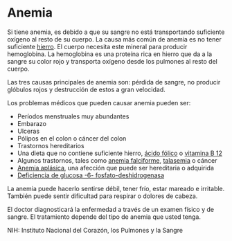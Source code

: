 Anemia
======


Si tiene anemia, es debido a que su sangre no está transportando suficiente oxígeno al resto de su cuerpo. La causa más común de anemia es no tener suficiente [hierro](https://medlineplus.gov/spanish/iron.html). El cuerpo necesita este mineral para producir hemoglobina. La hemoglobina es una proteína rica en hierro que da a la sangre su color rojo y transporta oxígeno desde los pulmones al resto del cuerpo. 


Las tres causas principales de anemia son: pérdida de sangre, no producir glóbulos rojos y destrucción de estos a gran velocidad. 


Los problemas médicos que pueden causar anemia pueden ser:

* Períodos menstruales muy abundantes
* Embarazo
* Ulceras
* Pólipos en el colon o cáncer del colon
* Trastornos hereditarios
* Una dieta que no contiene suficiente hierro, [ácido fólico](https://medlineplus.gov/spanish/folicacid.html) o [vitamina B 12](https://medlineplus.gov/spanish/bvitamins.html)
* Algunos trastornos, tales como [anemia falciforme](https://medlineplus.gov/spanish/anemia.html), [talasemia](https://medlineplus.gov/spanish/thalassemia.html) o cáncer
* [Anemia aplásica](https://medlineplus.gov/spanish/aplasticanemia.html), una afección que puede ser hereditaria o adquirida
* [Deficiencia de glucosa -6- fosfato-deshidrogenasa](https://medlineplus.gov/spanish/g6pddeficiency.html)


La anemia puede hacerlo sentirse débil, tener frío, estar mareado e irritable. También puede sentir dificultad para respirar o dolores de cabeza. 


El doctor diagnosticará la enfermedad a través de un examen físico y de sangre. El tratamiento depende del tipo de anemia que usted tenga. 


NIH: Instituto Nacional del Corazón, los Pulmones y la Sangre

